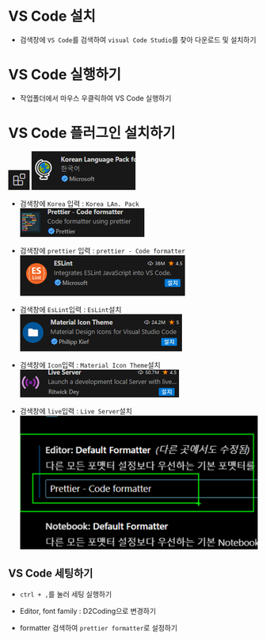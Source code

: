 # VS Code 설치

- 검색창에 `VS Code`를 검색하여 `visual Code Studio`를 찾아 다운로드 및 설치하기

# VS Code 실행하기
- 작업폴더에서 마우스 우클릭하여 VS Code 실행하기

# VS Code 플러그인 설치하기
![alt text](./images/image-1.png)
![alt text](./images/image-2.png)

- 검색창에 `Korea` 입력 : `Korea LAn. Pack` 
![alt text](./images/image-3.png)

- 검색창에 `prettier` 입력 : `prettier - Code formatter`
![alt text](./images/image-4.png)

- 검색창에 `EsLint`입력 : `EsLint`설치
![alt text](./images/image-5.png)

- 검색창에 `Icon`입력 : `Material Icon Theme`설치
![alt text](./images/image-6.png)

- 검색창에 `live`입력 : `Live Server`설치
![alt text](./images/image-7.png)

## VS Code 세팅하기
- `ctrl + ,`를 눌러 세팅 실행하기
- Editor, font family : D2Coding으로 변경하기

- formatter 검색하여 `prettier formatter`로 설정하기
